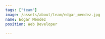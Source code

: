 ```yaml
---
tags: ["team"]
image: /assets/about/team/edgar_mendez.jpg
name: Edgar Méndez
position: Web Developer

---
```


